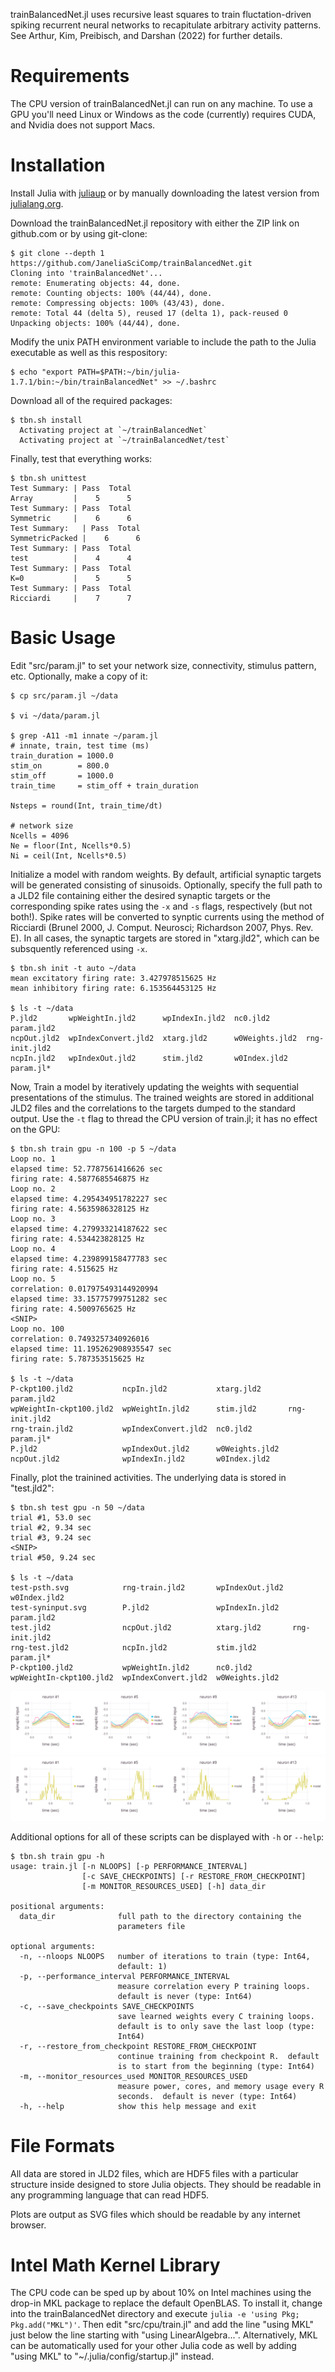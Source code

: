 trainBalancedNet.jl uses recursive least squares to train fluctation-driven
spiking recurrent neural networks to recapitulate arbitrary activity patterns.
See Arthur, Kim, Preibisch, and Darshan (2022) for further details.


# Requirements #

The CPU version of trainBalancedNet.jl can run on any machine.
To use a GPU you'll need Linux or Windows as the code (currently)
requires CUDA, and Nvidia does not support Macs.


# Installation #

Install Julia with [juliaup](https://github.com/JuliaLang/juliaup)
or by manually downloading the latest version from
[julialang.org](https://julialang.org/).

Download the trainBalancedNet.jl repository with either the ZIP link on
github.com or by using git-clone:

```
$ git clone --depth 1 https://github.com/JaneliaSciComp/trainBalancedNet.git
Cloning into 'trainBalancedNet'...
remote: Enumerating objects: 44, done.
remote: Counting objects: 100% (44/44), done.
remote: Compressing objects: 100% (43/43), done.
remote: Total 44 (delta 5), reused 17 (delta 1), pack-reused 0
Unpacking objects: 100% (44/44), done.
```

Modify the unix PATH environment variable to include the path to the Julia
executable as well as this respository:

```
$ echo "export PATH=$PATH:~/bin/julia-1.7.1/bin:~/bin/trainBalancedNet" >> ~/.bashrc
```

Download all of the required packages:

```
$ tbn.sh install
  Activating project at `~/trainBalancedNet`
  Activating project at `~/trainBalancedNet/test`
```

Finally, test that everything works:

```
$ tbn.sh unittest
Test Summary: | Pass  Total
Array         |    5      5
Test Summary: | Pass  Total
Symmetric     |    6      6
Test Summary:   | Pass  Total
SymmetricPacked |    6      6
Test Summary: | Pass  Total
test          |    4      4
Test Summary: | Pass  Total
K=0           |    5      5
Test Summary: | Pass  Total
Ricciardi     |    7      7
```

# Basic Usage #

Edit "src/param.jl" to set your network size, connectivity, stimulus
pattern, etc.  Optionally, make a copy of it:

```
$ cp src/param.jl ~/data

$ vi ~/data/param.jl

$ grep -A11 -m1 innate ~/param.jl 
# innate, train, test time (ms)
train_duration = 1000.0
stim_on        = 800.0
stim_off       = 1000.0
train_time     = stim_off + train_duration

Nsteps = round(Int, train_time/dt)

# network size
Ncells = 4096
Ne = floor(Int, Ncells*0.5)
Ni = ceil(Int, Ncells*0.5)
```

Initialize a model with random weights.  By default, artificial synaptic
targets will be generated consisting of sinusoids.  Optionally, specify the
full path to a JLD2 file containing either the desired synaptic targets or
the corresponding spike rates using the `-x` and `-s` flags, respectively
(but not both!).  Spike rates will be converted to synptic currents using
the method of Ricciardi (Brunel 2000, J. Comput. Neurosci; Richardson 2007,
Phys. Rev. E).  In all cases, the synaptic targets are stored in "xtarg.jld2",
which can be subsquently referenced using `-x`.

```
$ tbn.sh init -t auto ~/data
mean excitatory firing rate: 3.427978515625 Hz
mean inhibitory firing rate: 6.153564453125 Hz

$ ls -t ~/data
P.jld2       wpWeightIn.jld2      wpIndexIn.jld2  nc0.jld2        param.jld2
ncpOut.jld2  wpIndexConvert.jld2  xtarg.jld2      w0Weights.jld2  rng-init.jld2
ncpIn.jld2   wpIndexOut.jld2      stim.jld2       w0Index.jld2    param.jl*
```

Now, Train a model by iteratively updating the weights with sequential
presentations of the stimulus.  The trained weights are stored in additional
JLD2 files and the correlations to the targets dumped to the standard output.
Use the `-t` flag to thread the CPU version of train.jl; it has no effect
on the GPU:

```
$ tbn.sh train gpu -n 100 -p 5 ~/data
Loop no. 1
elapsed time: 52.7787561416626 sec
firing rate: 4.5877685546875 Hz
Loop no. 2
elapsed time: 4.295434951782227 sec
firing rate: 4.5635986328125 Hz
Loop no. 3
elapsed time: 4.279933214187622 sec
firing rate: 4.534423828125 Hz
Loop no. 4
elapsed time: 4.239899158477783 sec
firing rate: 4.515625 Hz
Loop no. 5
correlation: 0.017975493144920994
elapsed time: 33.15775799751282 sec
firing rate: 4.5009765625 Hz
<SNIP>
Loop no. 100
correlation: 0.7493257340926016
elapsed time: 11.195262908935547 sec
firing rate: 5.787353515625 Hz

$ ls -t ~/data
P-ckpt100.jld2           ncpIn.jld2           xtarg.jld2      param.jld2
wpWeightIn-ckpt100.jld2  wpWeightIn.jld2      stim.jld2       rng-init.jld2
rng-train.jld2           wpIndexConvert.jld2  nc0.jld2        param.jl*
P.jld2                   wpIndexOut.jld2      w0Weights.jld2
ncpOut.jld2              wpIndexIn.jld2       w0Index.jld2
```

Finally, plot the trainined activities.  The underlying data is stored in
"test.jld2":

```
$ tbn.sh test gpu -n 50 ~/data
trial #1, 53.0 sec
trial #2, 9.34 sec
trial #3, 9.24 sec
<SNIP>
trial #50, 9.24 sec

$ ls -t ~/data
test-psth.svg            rng-train.jld2       wpIndexOut.jld2  w0Index.jld2
test-syninput.svg        P.jld2               wpIndexIn.jld2   param.jld2
test.jld2                ncpOut.jld2          xtarg.jld2       rng-init.jld2
rng-test.jld2            ncpIn.jld2           stim.jld2        param.jl*
P-ckpt100.jld2           wpWeightIn.jld2      nc0.jld2
wpWeightIn-ckpt100.jld2  wpIndexConvert.jld2  w0Weights.jld2
```

![synpatic inputs](/test-syninput.svg)
![PSTH](/test-psth.svg)

Additional options for all of these scripts can be displayed with `-h` or
`--help`:

```
$ tbn.sh train gpu -h
usage: train.jl [-n NLOOPS] [-p PERFORMANCE_INTERVAL]
                [-c SAVE_CHECKPOINTS] [-r RESTORE_FROM_CHECKPOINT]
                [-m MONITOR_RESOURCES_USED] [-h] data_dir

positional arguments:
  data_dir              full path to the directory containing the
                        parameters file

optional arguments:
  -n, --nloops NLOOPS   number of iterations to train (type: Int64,
                        default: 1)
  -p, --performance_interval PERFORMANCE_INTERVAL
                        measure correlation every P training loops.
                        default is never (type: Int64)
  -c, --save_checkpoints SAVE_CHECKPOINTS
                        save learned weights every C training loops.
                        default is to only save the last loop (type:
                        Int64)
  -r, --restore_from_checkpoint RESTORE_FROM_CHECKPOINT
                        continue training from checkpoint R.  default
                        is to start from the beginning (type: Int64)
  -m, --monitor_resources_used MONITOR_RESOURCES_USED
                        measure power, cores, and memory usage every R
                        seconds.  default is never (type: Int64)
  -h, --help            show this help message and exit
```


# File Formats #

All data are stored in JLD2 files, which are HDF5 files with a particular
structure inside designed to store Julia objects.  They should be readable
in any programming language that can read HDF5.

Plots are output as SVG files which should be readable by any internet
browser.


# Intel Math Kernel Library #

The CPU code can be sped up by about 10% on Intel machines using the
drop-in MKL package to replace the default OpenBLAS.  To install it,
change into the trainBalancedNet directory and execute `julia -e 'using Pkg;
Pkg.add("MKL")'`.  Then edit "src/cpu/train.jl" and add the line "using MKL"
just below the line starting with "using LinearAlgebra...".  Alternatively,
MKL can be automatically used for your other Julia code as well by adding
"using MKL" to "~/.julia/config/startup.jl" instead.
